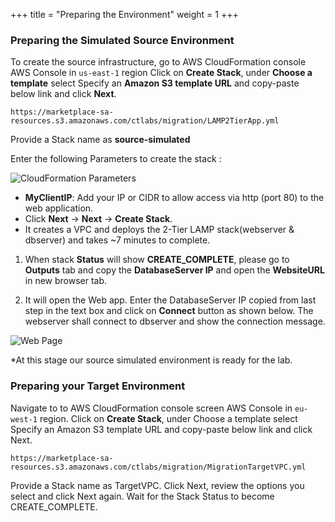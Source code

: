 +++
title = "Preparing the Environment"
weight = 1
+++

### Preparing the Simulated Source Environment

To create the source infrastructure, go to AWS CloudFormation console AWS Console in `us-east-1` region Click on **Create Stack**, under **Choose a template** select Specify an **Amazon S3 template URL** and copy-paste below link and click **Next**.

`https://marketplace-sa-resources.s3.amazonaws.com/ctlabs/migration/LAMP2TierApp.yml`

Provide a Stack name as **source-simulated**

Enter the following Parameters to create the stack :

![CloudFormation Parameters](/lab1/source-simulated-app.png?classes=shadow,border)

- **MyClientIP**: Add your IP or CIDR to allow access via http (port 80) to the web application.
- Click **Next** → **Next** → **Create Stack**.
- It creates a VPC and deploys the 2-Tier LAMP stack(webserver & dbserver) and takes ~7 minutes to complete.

1. When stack **Status** will show **CREATE_COMPLETE**, please go to **Outputs** tab and copy the **DatabaseServer IP** and open the **WebsiteURL** in new browser tab.

2. It will open the Web app. Enter the DatabaseServer IP copied from last step in the text box and click on **Connect** button as shown below. The webserver shall connect to dbserver and show the connection message.

![Web Page](/lab1/DatabaseServerIP.png?classes=shadow,border)

*At this stage our source simulated environment is ready for the lab.

### Preparing your Target Environment

Navigate to to AWS CloudFormation console screen AWS Console in `eu-west-1` region. Click on **Create Stack**, under Choose a template select Specify an Amazon S3 template URL and copy-paste below link and click Next. 

`https://marketplace-sa-resources.s3.amazonaws.com/ctlabs/migration/MigrationTargetVPC.yml` 

Provide a Stack name as TargetVPC. Click Next, review the options you select and click Next again. Wait for the Stack Status to become CREATE_COMPLETE.
